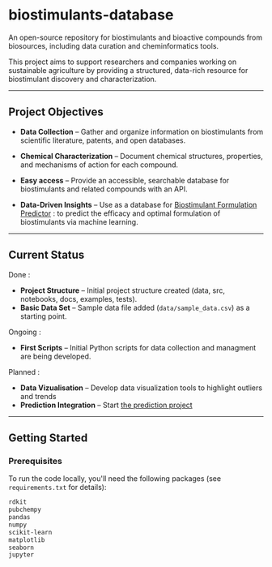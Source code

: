 # biostimulants-database
An open-source repository for biostimulants and bioactive compounds from biosources, including data curation and cheminformatics tools.

This project aims to support researchers and companies working on sustainable agriculture by providing a structured, data-rich resource for biostimulant discovery and characterization.  

---

## Project Objectives  

- **Data Collection** – Gather and organize information on biostimulants from scientific literature, patents, and open databases.  
- **Chemical Characterization** – Document chemical structures, properties, and mechanisms of action for each compound.
- **Easy access** – Provide an accessible, searchable database for biostimulants and related compounds with an API.

- **Data-Driven Insights** – Use as a database for [Biostimulant Formulation Predictor](https://github.com/victorcarre6/biostimulant-formulation-predictor) : to predict the efficacy and optimal formulation of biostimulants via machine learning.


---

## Current Status  

Done :
- **Project Structure** – Initial project structure created (data, src, notebooks, docs, examples, tests).  
- **Basic Data Set** – Sample data file added (`data/sample_data.csv`) as a starting point.  

Ongoing :
- **First Scripts** – Initial Python scripts for data collection and managment are being developed. 

Planned :
- **Data Vizualisation** – Develop data visualization tools to highlight outliers and trends
- **Prediction Integration** – Start [the prediction project](https://github.com/victorcarre6/biostimulant-formulation-predictor)  

---

## Getting Started  

### Prerequisites  

To run the code locally, you'll need the following packages (see `requirements.txt` for details):  
```bash
rdkit  
pubchempy  
pandas  
numpy  
scikit-learn  
matplotlib  
seaborn  
jupyter  
